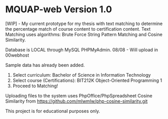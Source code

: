 # MQUAP-web Version 1.0

[WIP] - My current prototype for my thesis with text matching to determine the percentage match of course content to certification content. Text Matching uses algorithms: Brute Force String Pattern Matching and Cosine Similarity.

Database is LOCAL through MySQL PHPMyAdmin. 
08/08 - Will upload in 00webhost

Sample data has already been added. 
1. Select curriculum: Bachelor of Science in Information Technology
2. Select course (Certifications): BIT212K Object-Oriented Programming 1
3. Proceed to Matching!

Uploading files to the system uses PhpOffice/PhpSpreadsheet
Cosine Similarity from https://github.com/mlwmlw/php-cosine-similarity.git

This project is for educational purposes only.
